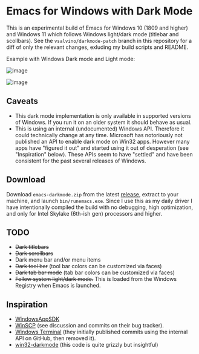 Emacs for Windows with Dark Mode
================================

This is an experimental build of Emacs for Windows 10 (1809 and
higher) and Windows 11 which follows Windows light/dark mode (titlebar
and scollbars). See the `vsalvino/darkmode-patch` branch in this
repository for a diff of only the relevant changes, exluding my build
scripts and README.

Example with Windows Dark mode and Light mode:

![image](https://user-images.githubusercontent.com/13453401/138809142-0f4d10a4-a6f6-45ef-b068-041c12ba8b63.png)

![image](https://user-images.githubusercontent.com/13453401/138809293-824ed605-aee5-4041-b446-9fb2e8bf2ab2.png)

Caveats
-------
* This dark mode implementation is only available in supported
  versions of Windows. If you run it on an older system it should
  behave as usual.
* This is using an internal (undocumented) Windows API. Therefore it
  could technically change at any time. Microsoft has notoriously not
  published an API to enable dark mode on Win32 apps. However many
  apps have "figured it out" and started using it out of desperation
  (see "Inspiration" below). These APIs seem to have "settled" and
  have been consistent for the past several releases of Windows.

Download
--------
Download `emacs-darkmode.zip` from the latest
[release](https://github.com/vsalvino/emacs/releases), extract to your
machine, and launch `bin/runemacs.exe`. Since I use this as my daily
driver I have intentionally compiled the build with no debugging, high
optimization, and only for Intel Skylake (6th-ish gen) processors and
higher.

TODO
----
* ~~Dark titlebars~~
* ~~Dark scrollbars~~
* Dark menu bar and/or menu items
* ~~Dark tool bar~~ (tool bar colors can be customized via faces)
* ~~Dark tab bar mode~~ (tab bar colors can be customized via faces)
* ~~Follow system light/dark mode.~~ This is loaded from the Windows
  Registry when Emacs is launched.

Inspiration
-----------
* [WindowsAppSDK](https://github.com/microsoft/WindowsAppSDK/issues/41)
* [WinSCP](https://winscp.net/tracker/1920) (see discussion and
  commits on their bug tracker).
* [Windows Terminal](https://github.com/microsoft/terminal/commit/bc7eb9611030aed3204aff4e662c318cbf9143a6#diff-e26a93b2aa9fea92ebf24336c4fe6412L19-L22)
  (they initially published commits using the internal API on GitHub,
  then removed it).
* [win32-darkmode](https://github.com/ysc3839/win32-darkmode) (this
  code is quite grizzly but insightful)
